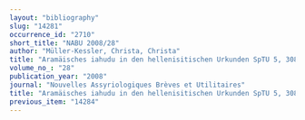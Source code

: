 ```yaml
---
layout: "bibliography"
slug: "14281"
occurrence_id: "2710"
short_title: "NABU 2008/28"
author: "Müller-Kessler, Christa, Christa"
title: "Aramäisches iahudu in den hellenisitischen Urkunden SpTU 5, 308 and 309"
volume_no_: "28"
publication_year: "2008"
journal: "Nouvelles Assyriologiques Brèves et Utilitaires"
title: "Aramäisches iahudu in den hellenisitischen Urkunden SpTU 5, 308 and 309"
previous_item: "14284"
---
```

